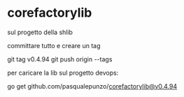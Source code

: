 # corefactorylib

sul progetto della shlib

committare tutto e creare un tag

git tag v0.4.94
git push origin --tags

per caricare la lib sul progetto devops:

go get github.com/pasqualepunzo/corefactorylib@v0.4.94